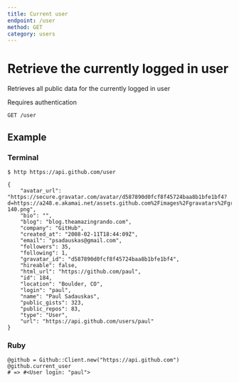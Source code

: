 ```yaml
---
title: Current user
endpoint: /user
method: GET
category: users
---
```


# Retrieve the currently logged in user

Retrieves all public data for the currently logged in user

<p class="alert">Requires authentication</p>

    GET /user

## Example

### Terminal

    $ http https://api.github.com/user

    {
        "avatar_url": "https://secure.gravatar.com/avatar/d587890d0fcf8f45724baa8b1bfe1bf4?d=https://a248.e.akamai.net/assets.github.com%2Fimages%2Fgravatars%2Fgravatar-140.png",
        "bio": "",
        "blog": "blog.theamazingrando.com",
        "company": "GitHub",
        "created_at": "2008-02-11T18:44:09Z",
        "email": "psadauskas@gmail.com",
        "followers": 35,
        "following": 1,
        "gravatar_id": "d587890d0fcf8f45724baa8b1bfe1bf4",
        "hireable": false,
        "html_url": "https://github.com/paul",
        "id": 184,
        "location": "Boulder, CO",
        "login": "paul",
        "name": "Paul Sadauskas",
        "public_gists": 323,
        "public_repos": 83,
        "type": "User",
        "url": "https://api.github.com/users/paul"
    }

### Ruby

    @github = Github::Client.new("https://api.github.com")
    @github.current_user
    # => #<User login: "paul">

